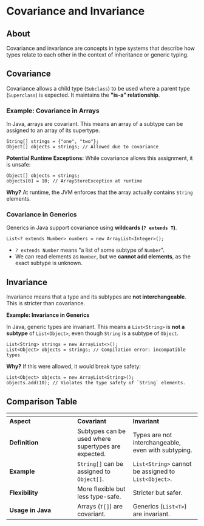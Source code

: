 # Covariance and Invariance

## **About**

Covariance and invariance are concepts in type systems that describe how types relate to each other in the context of inheritance or generic typing.

## **Covariance**

Covariance allows a child type (`Subclass`) to be used where a parent type (`Superclass`) is expected. It maintains the **"is-a" relationship**.

### **Example: Covariance in Arrays**

In Java, arrays are covariant. This means an array of a subtype can be assigned to an array of its supertype.

```
String[] strings = {"one", "two"};
Object[] objects = strings; // Allowed due to covariance
```

**Potential Runtime Exceptions:** While covariance allows this assignment, it is unsafe:

```
Object[] objects = strings;
objects[0] = 10; // ArrayStoreException at runtime
```

**Why?** At runtime, the JVM enforces that the array actually contains `String` elements.

### **Covariance in Generics**

Generics in Java support covariance using **wildcards (`? extends T`)**.

```
List<? extends Number> numbers = new ArrayList<Integer>();
```

* `? extends Number` means "a list of some subtype of `Number`".
* We can read elements as `Number`, but we **cannot add elements**, as the exact subtype is unknown.

## **Invariance**

Invariance means that a type and its subtypes are **not interchangeable**. This is stricter than covariance.

**Example: Invariance in Generics**

In Java, generic types are invariant. This means a `List<String>` is **not a subtype** of `List<Object>`, even though `String` is a subtype of `Object`.

```
List<String> strings = new ArrayList<>();
List<Object> objects = strings; // Compilation error: incompatible types
```

**Why?** If this were allowed, it would break type safety:

```
List<Object> objects = new ArrayList<String>();
objects.add(10); // Violates the type safety of `String` elements.
```

## **Comparison Table**

<table data-header-hidden data-full-width="true"><thead><tr><th width="163"></th><th></th><th></th></tr></thead><tbody><tr><td><strong>Aspect</strong></td><td><strong>Covariant</strong></td><td><strong>Invariant</strong></td></tr><tr><td><strong>Definition</strong></td><td>Subtypes can be used where supertypes are expected.</td><td>Types are not interchangeable, even with subtyping.</td></tr><tr><td><strong>Example</strong></td><td><code>String[]</code> can be assigned to <code>Object[]</code>.</td><td><code>List&#x3C;String></code> cannot be assigned to <code>List&#x3C;Object></code>.</td></tr><tr><td><strong>Flexibility</strong></td><td>More flexible but less type-safe.</td><td>Stricter but safer.</td></tr><tr><td><strong>Usage in Java</strong></td><td>Arrays (<code>T[]</code>) are covariant.</td><td>Generics (<code>List&#x3C;T></code>) are invariant.</td></tr></tbody></table>
